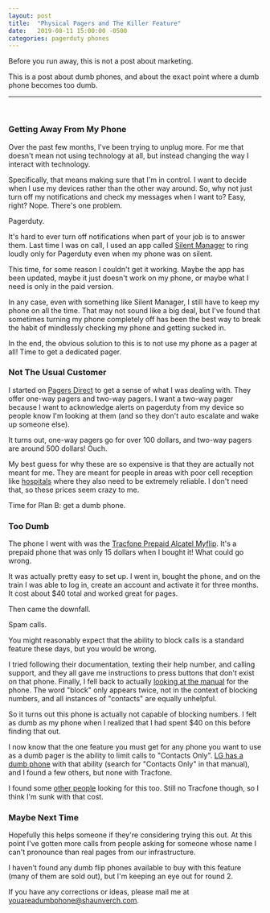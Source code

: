 ```yaml
---
layout: post
title:  "Physical Pagers and The Killer Feature"
date:   2019-08-11 15:00:00 -0500
categories: pagerduty phones
---
```

Before you run away, this is not a post about marketing.

This is a post about dumb phones, and about the exact point where a dumb phone
becomes too dumb.

<hr>
<br>

### Getting Away From My Phone

Over the past few months, I've been trying to unplug more.  For me that doesn't
mean not using technology at all, but instead changing the way I interact with
technology.

Specifically, that means making sure that I'm in control.  I want to decide when
I use my devices rather than the other way around.  So, why not just turn off my
notifications and check my messages when I want to?  Easy, right?  Nope.
There's one problem.

Pagerduty.

It's hard to ever turn off notifications when part of your job is to answer
them.  Last time I was on call, I used an app called [Silent
Manager](https://play.google.com/store/apps/details?id=com.serviceme.silentmanager.free&hl=en_US)
to ring loudly only for Pagerduty even when my phone was on silent.

This time, for some reason I couldn't get it working.  Maybe the app has been
updated, maybe it just doesn't work on my phone, or maybe what I need is only in
the paid version.

In any case, even with something like Silent Manager, I still have to keep my
phone on all the time.  That may not sound like a big deal, but I've found that
sometimes turning my phone completely off has been the best way to break the
habit of mindlessly checking my phone and getting sucked in.

In the end, the obvious solution to this is to not use my phone as a pager at
all!  Time to get a dedicated pager.

### Not The Usual Customer

I started on [Pagers Direct](https://pagersdirect.net/buy-a-pager/) to get a
sense of what I was dealing with.  They offer one-way pagers and two-way pagers.
I want a two-way pager because I want to acknowledge alerts on pagerduty from my
device so people know I'm looking at them (and so they don't auto escalate and
wake up someone else).

It turns out, one-way pagers go for over 100 dollars, and two-way pagers are
around 500 dollars!  Ouch.

My best guess for why these are so expensive is that they are actually not meant
for me.  They are meant for people in areas with poor cell reception like
[hospitals](https://www.reddit.com/r/explainlikeimfive/comments/218mhu/eli5why_dont_i_have_cell_reception_in_hospitals/)
where they also need to be extremely reliable.  I don't need that, so these
prices seem crazy to me.

Time for Plan B: get a dumb phone.

### Too Dumb

The phone I went with was the [Tracfone Prepaid Alcatel
Myflip](https://www.target.com/p/tracfone-prepaid-alcatel-myflip-4gb-flip-phone-gray/-/A-5366146A2).
It's a prepaid phone that was only 15 dollars when I bought it!  What could go
wrong.

It was actually pretty easy to set up.  I went in, bought the phone, and on the
train I was able to log in, create an account and activate it for three months.
It cost about $40 total and worked great for pages.

Then came the downfall.

Spam calls.

You might reasonably expect that the ability to block calls is a standard
feature these days, but you would be wrong.

I tried following their documentation, texting their help number, and calling
support, and they all gave me instructions to press buttons that don't exist on
that phone.  Finally, I fell back to actually [looking at the
manual](https://tracfoneusermanual.net/wp-content/uploads/2018/12/Alcatel-MyFlip-User-Manual.pdf)
for the phone.  The word "block" only appears twice, not in the context of
blocking numbers, and all instances of "contacts" are equally unhelpful.

So it turns out this phone is actually not capable of blocking numbers.  I felt
as dumb as my phone when I realized that I had spent $40 on this before finding
that out.

I now know that the one feature you must get for any phone you want to use as a
dumb pager is the ability to limit calls to "Contacts Only".  [LG has a dumb
phone](https://www.lg.com/us/mobile-phones/pdf/LX150_UG.pdf) with that ability
(search for "Contacts Only" in that manual), and I found a few others, but none
with Tracfone.

I found some [other
people](https://www.doityourself.com/forum/communications-voice-radio-data-transfer-products-devices/592198-looking-flip-phone-can-block-calls-way-do.html)
looking for this too.  Still no Tracfone though, so I think I'm sunk with that
cost.

### Maybe Next Time

Hopefully this helps someone if they're considering trying this out.  At this
point I've gotten more calls from people asking for someone whose name I can't
pronounce than real pages from our infrastructure.

I haven't found any dumb flip phones available to buy with this feature (many of
them are sold out), but I'm keeping an eye out for round 2.

If you have any corrections or ideas, please mail me at
[youareadumbphone@shaunverch.com](mailto:youareadumbphone@shaunverch.com).
